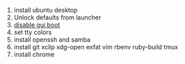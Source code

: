 1. install ubuntu desktop
2. Unlock defaults from launcher
3. [disable gui boot](http://askubuntu.com/questions/16371/how-do-i-disable-x-at-boot-time-so-that-the-system-boots-in-text-mode)
4. set tty colors
5. install openssh and samba
6. install git xclip xdg-open exfat vim rbenv ruby-build tmux
7. install chrome


